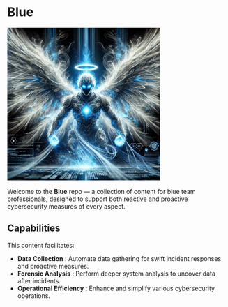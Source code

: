 # Blue

<img src="images/blue.png" alt="Blue Logo" width="350" height="350" />

Welcome to the **Blue** repo — a collection of content for blue team professionals, designed to support both reactive and proactive cybersecurity measures of every aspect.

## Capabilities

This content facilitates:
- **Data Collection**        : Automate data gathering for swift incident responses and proactive measures.
- **Forensic Analysis**      : Perform deeper system analysis to uncover data after incidents.
- **Operational Efficiency** : Enhance and simplify various cybersecurity operations.
